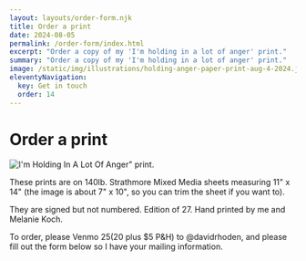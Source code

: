 ```yaml
---
layout: layouts/order-form.njk
title: Order a print
date: 2024-08-05
permalink: /order-form/index.html
excerpt: "Order a copy of my 'I'm holding in a lot of anger' print."
summary: "Order a copy of my 'I'm holding in a lot of anger' print."
image: /static/img/illustrations/holding-anger-paper-print-aug-4-2024.jpg
eleventyNavigation:
  key: Get in touch
  order: 14
---
```


# Order a print

![I'm Holding In A Lot Of Anger" print.](/static/img/illustrations/holding-anger-paper-print-crop-aug-4-2024.jpg)

These prints are on 140lb. Strathmore Mixed Media sheets measuring 11" x 14" (the image is about 7" x 10", so you can trim the sheet if you want to).

They are signed but not numbered. Edition of 27. Hand printed by me and Melanie Koch.

To order, please Venmo $25 ($20 plus $5 P&H) to @davidrhoden, and please fill out the form below so I have your mailing information.